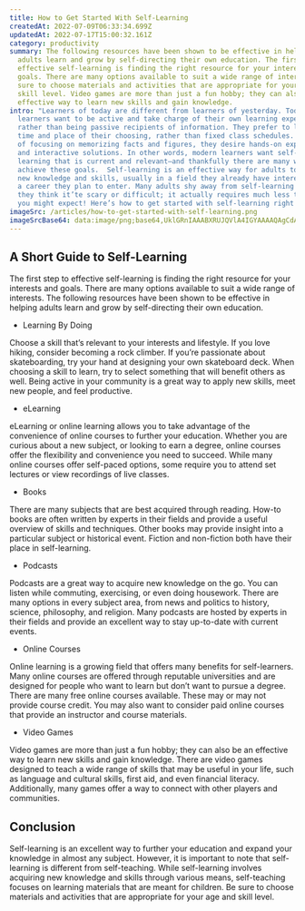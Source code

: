 ```yaml
---
title: How to Get Started With Self-Learning
createdAt: 2022-07-09T06:33:34.699Z
updatedAt: 2022-07-17T15:00:32.161Z
category: productivity
summary: The following resources have been shown to be effective in helping
  adults learn and grow by self-directing their own education. The first step to
  effective self-learning is finding the right resource for your interests and
  goals. There are many options available to suit a wide range of interests. Be
  sure to choose materials and activities that are appropriate for your age and
  skill level. Video games are more than just a fun hobby; they can also be an
  effective way to learn new skills and gain knowledge.
intro: "Learners of today are different from learners of yesterday. Today's
  learners want to be active and take charge of their own learning experience,
  rather than being passive recipients of information. They prefer to learn at a
  time and place of their choosing, rather than fixed class schedules. Instead
  of focusing on memorizing facts and figures, they desire hands-on experiences
  and interactive solutions. In other words, modern learners want self-directed
  learning that is current and relevant—and thankfully there are many ways to
  achieve these goals.  Self-learning is an effective way for adults to acquire
  new knowledge and skills, usually in a field they already have interest in or
  a career they plan to enter. Many adults shy away from self-learning because
  they think it’te scary or difficult; it actually requires much less time than
  you might expect! Here’s how to get started with self-learning right now:"
imageSrc: /articles/how-to-get-started-with-self-learning.png
imageSrcBase64: data:image/png;base64,UklGRnIAAABXRUJQVlA4IGYAAAAQAgCdASoKAAoAAUAmJaACdLoAAwi/xIrwAP79s79qZNDa3UpYdT5cMFusvVDZpUGUDeF862ZQyQ+7vfNImT+NS1eOZieq1JukD26m/TolIfxciCxBM/8uuDhZ+5p6PJzPq712AAA=
---
```


## A Short Guide to Self-Learning

The first step to effective self-learning is finding the right resource for your interests and goals. There are many options available to suit a wide range of interests. The following resources have been shown to be effective in helping adults learn and grow by self-directing their own education.

- Learning By Doing

Choose a skill that’s relevant to your interests and lifestyle. If you love hiking, consider becoming a rock climber. If you’re passionate about skateboarding, try your hand at designing your own skateboard deck. When choosing a skill to learn, try to select something that will benefit others as well. Being active in your community is a great way to apply new skills, meet new people, and feel productive.
- eLearning

eLearning or online learning allows you to take advantage of the convenience of online courses to further your education. Whether you are curious about a new subject, or looking to earn a degree, online courses offer the flexibility and convenience you need to succeed. While many online courses offer self-paced options, some require you to attend set lectures or view recordings of live classes.

- Books

There are many subjects that are best acquired through reading. How-to books are often written by experts in their fields and provide a useful overview of skills and techniques. Other books may provide insight into a particular subject or historical event. Fiction and non-fiction both have their place in self-learning.

- Podcasts

Podcasts are a great way to acquire new knowledge on the go. You can listen while commuting, exercising, or even doing housework. There are many options in every subject area, from news and politics to history, science, philosophy, and religion. Many podcasts are hosted by experts in their fields and provide an excellent way to stay up-to-date with current events.

- Online Courses

Online learning is a growing field that offers many benefits for self-learners. Many online courses are offered through reputable universities and are designed for people who want to learn but don’t want to pursue a degree. There are many free online courses available. These may or may not provide course credit. You may also want to consider paid online courses that provide an instructor and course materials.

- Video Games

Video games are more than just a fun hobby; they can also be an effective way to learn new skills and gain knowledge. There are video games designed to teach a wide range of skills that may be useful in your life, such as language and cultural skills, first aid, and even financial literacy. Additionally, many games offer a way to connect with other players and communities.

## Conclusion

Self-learning is an excellent way to further your education and expand your knowledge in almost any subject. However, it is important to note that self-learning is different from self-teaching. While self-learning involves acquiring new knowledge and skills through various means, self-teaching focuses on learning materials that are meant for children. Be sure to choose materials and activities that are appropriate for your age and skill level.
